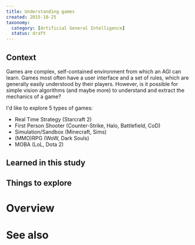 ```yaml
---
title: Understanding games
created: 2015-10-25
taxonomy:
  category: [Artificial General Intelligence]
  status: draft
---
```


## Context

Games are complex, self-contained environment from which an AGI can learn. Games most often have a user interface and a set of rules, which are generally easily understood by their players. However, is it possible for simple vision algorithms (and maybe more) to understand and extract the mechanics of a game?

I'd like to explore 5 types of games:
* Real Time Strategy (Starcraft 2)
* First Person Shooter (Counter-Strike, Halo, Battlefield, CoD)
* Simulation/Sandbox (Minecraft, Sims)
* (MMO)RPG (WoW, Dark Souls)
* MOBA (LoL, Dota 2)

## Learned in this study

## Things to explore

# Overview

# See also
